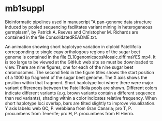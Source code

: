 # mb1suppl
Bioinformatic pipelines used in manuscript "A pan-genome data structure induced by pooled sequencing facilitates variant mining in heterogeneous germplasm", by Patrick A. Reeves and Christopher M. Richards are contained in the file ConsolidatedREADME.txt.

An animation showing short haplotype variation in diploid Patellifolia corresponding to single copy orthologous regions of the sugar beet genome is contained in the file EL10genomicscosMosaic.diff.maYES.mp4.  It is too large to be viewed at the GitHub web site so must be downloaded to view.  There are nine figures, one for each of the nine sugar beet chromosomes. The second field in the figure titles shows the start position of a 1000 bp fragment of the sugar beet genome.  The X axis shows the position within that fragment.  Short haplotype loci where there were major variant differences between the Patellifolia pools are shown.  Different colors indicate different variants (e.g. brown variants contain a different sequence than red variants), shading within a color indicates relative frequency.  When short haplotype loci overlap, bars are tilted slightly to improve visualization.  Y axis labels: web GC, P. webbiana from Gran Canaria; pro T, P. procumbens from Tenerife; pro H, P. procumbens from El Hierro. 
